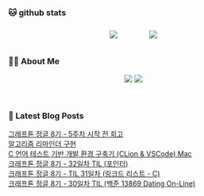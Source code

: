 
###  🐱 github stats  

<div id="main" align="center">
    <img src="https://github-readme-stats.vercel.app/api?username=Kojaewoong0504&count_private=true&show_icons=true&theme=tokyonight"
        style="height: auto; margin-left: 20px; margin-right: 20px; padding: 10px;"/>
    <img src="https://github-readme-stats.vercel.app/api/top-langs/?username=Kojaewoong0504&layout=compact"   
        style="height: auto; margin-left: 20px; margin-right: 20px; padding: 10px;"/>
</div>

###  💁‍♀️ About Me  
<p align="center">
    <a href="https://www.gowoong.com/"><img src="https://img.shields.io/badge/Blog-FF5722?style=flat-square&logo=Blogger&logoColor=white"/></a>
    <a href="mailto:jaewoong.ko0504@gmail.com"><img src="https://img.shields.io/badge/Gmail-d14836?style=flat-square&logo=Gmail&logoColor=white&link=ilovefran.ofm@gmail.com"/></a>
</p>

<br>

### 📕 Latest Blog Posts   

<a href ="https://www.gowoong.com/70"> 그래프톤 정글 8기 - 5주차 시작 전 회고 </a> <br>
<a href ="https://www.gowoong.com/69"> 알고리즘 리마인더 구현 </a> <br>
<a href ="https://www.gowoong.com/68"> C 언어 테스트 기반 개발 환경 구축기 (CLion &amp; VSCode) Mac </a> <br>
<a href ="https://www.gowoong.com/67"> 크래프톤 정글 8기 - 32일차 TIL (포인터) </a> <br>
<a href ="https://www.gowoong.com/66"> 크래프톤 정글 8기 - TIL 31일차 (링크드 리스트 - C) </a> <br>
<a href ="https://www.gowoong.com/65"> 크래프톤 정글 8기 - 30일차 TIL (백준 13869 Dating On-Line) </a> <br>
